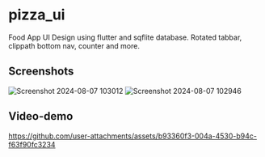 # pizza_ui
Food App UI Design using flutter and sqflite database. Rotated tabbar, clippath bottom nav, counter and more.

## Screenshots
![Screenshot 2024-08-07 103012](https://github.com/user-attachments/assets/f7fcc6ae-b8d2-439c-a6c5-b3e53b3b4baa)
![Screenshot 2024-08-07 102946](https://github.com/user-attachments/assets/1ee6803d-a807-4270-bd92-323d3093d477)
## Video-demo
https://github.com/user-attachments/assets/b93360f3-004a-4530-b94c-f63f90fc3234

